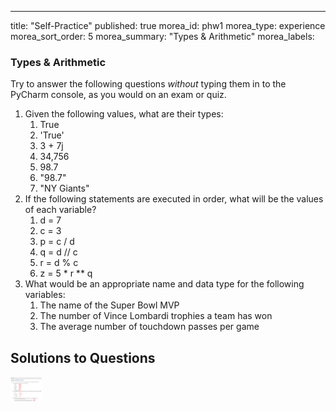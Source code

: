 ---
title: "Self-Practice"
published: true
morea_id: phw1
morea_type: experience
morea_sort_order: 5
morea_summary: "Types & Arithmetic"
morea_labels:

### Types & Arithmetic 

Try to answer the following questions *without* typing them in to the PyCharm console, as you would on an exam or quiz.

1. Given the following values, what are their types:
    1. True
    1. 'True'
    1. 3 + 7j
    1. 34,756
    1. 98.7
    1. "98.7"
    1. "NY Giants"
2. If the following statements are executed in order, what will be the values of each variable?
    1. d = 7
    1. c = 3
    1. p = c / d
    1. q = d // c
    1. r = d % c
    1. z = 5 * r ** q
3. What would be an appropriate name and data type for the following variables:
    1. The name of the Super Bowl MVP
    1. The number of Vince Lombardi trophies a team has won
    1. The average number of touchdown passes per game

<!--These should be submitted by typing them into Google classroom directly or by submitting a google doc.-->

<!--## Submission-->



## Solutions to Questions

<a href="types.png"><img src="types.png" width="50"/></a>